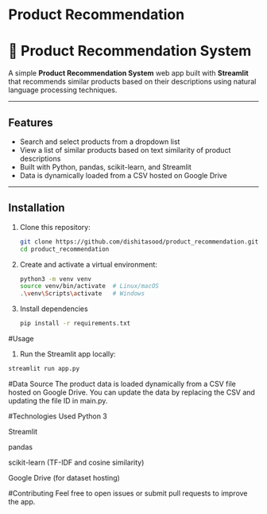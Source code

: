 # Product Recommendation

# 🛒 Product Recommendation System

A simple **Product Recommendation System** web app built with **Streamlit** that recommends similar products based on their descriptions using natural language processing techniques.

---

## Features

- Search and select products from a dropdown list
- View a list of similar products based on text similarity of product descriptions
- Built with Python, pandas, scikit-learn, and Streamlit
- Data is dynamically loaded from a CSV hosted on Google Drive

---

## Installation

1. Clone this repository:
   ```bash
   git clone https://github.com/dishitasood/product_recommendation.git
   cd product_recommendation

2. Create and activate a virtual environment:
   ```bash
   python3 -m venv venv
   source venv/bin/activate  # Linux/macOS
   .\venv\Scripts\activate   # Windows
3. Install dependencies
   ```bash
   pip install -r requirements.txt
   ```

#Usage

1. Run the Streamlit app locally:

```bash
streamlit run app.py
```
#Data Source
The product data is loaded dynamically from a CSV file hosted on Google Drive. You can update the data by replacing the CSV and updating the file ID in main.py.

#Technologies Used
Python 3

Streamlit

pandas

scikit-learn (TF-IDF and cosine similarity)

Google Drive (for dataset hosting)

#Contributing
Feel free to open issues or submit pull requests to improve the app.





  

   



